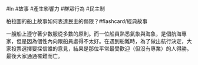 #ln #故事 #產生影響力 #群眾行為 #民主制 

柏拉圖的船上故事如何表達民主的侷限？#flashcard/經典故事

一艘船上遵守著少數服從多數的原則。而一位船員熟悉氣象與海象，是個航海專家，但是因為個性內向跟船員處得不太好。在遇到船難時，為了做出航行決定，大家投票選擇要採信誰的意見，結果是那位平常最受歡迎（但沒有專業）的人得勝。最後大家通通罹難而亡。
